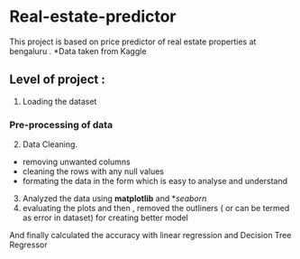 # Real-estate-predictor

This project is based on price predictor of real estate properties at bengaluru .
*Data taken from Kaggle

## Level of project :
1. Loading the dataset
###  Pre-processing of data 
2. Data Cleaning.
- removing unwanted columns 
- cleaning the rows with any null values
- formating the data in the form which is easy to analyse and understand

3. Analyzed the data using **matplotlib** and **seaborn*
4. evaluating the plots and then , removed the outliners  ( or can be termed as error in dataset) for creating better model

And finally calculated the accuracy with linear regression and Decision Tree Regressor
